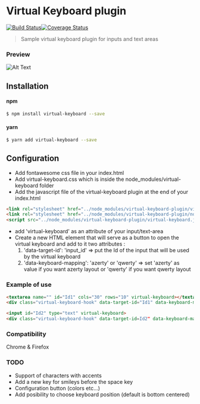 # Virtual Keyboard plugin

[![Build Status](https://travis-ci.org/stephen31/virtual-keyboard-plugin.svg?branch=master)](https://travis-ci.org/stephen31/virtual-keyboard-plugin)[![Coverage Status](https://coveralls.io/repos/stephen31/virtual-keyboard-plugin/badge.svg?branch=master)](https://coveralls.io/r/stephen31/virtual-keyboard-plugin>?branch=master)

> Sample virtual keyboard plugin for inputs and text areas

### Preview 

![Alt Text](https://media.giphy.com/media/3osBLcxrlQ9ZO3Mf6w/giphy.gif)

## Installation

#### npm

```bash
$ npm install virtual-keyboard --save
```

#### yarn
```bash
$ yarn add virtual-keyboard --save
```

## Configuration
* Add fontawesome css file in your index.html  
* Add virtual-keyboard.css which is inside the node_modules/virtual-keyboard folder
* Add the javascript file of the virtual-keyboard plugin at the end of your index.html

```html
<link rel="stylesheet" href="../node_modules/virtual-keyboard-plugin/virtual-keyboard.css">
<link rel="stylesheet" href="../node_modules/virtual-keyboard-plugin/node_modules/font-awesome/css/font-awesome.min.css">
<script src="../node_modules/virtual-keyboard-plugin/virtual-keyboard.js""></script>
```
* add 'virtual-keyboard' as an attribute of your input/text-area
* Create a new HTML element that will serve as a button to open the virtual keyboard and add to it two attributes :
  1. 'data-target-id': 'input_id'   => put the Id of the input that will be used by the virtual keyboard
  2. 'data-keyboard-mapping': 'azerty' or 'qwerty'  => set 'azerty' as value if you want azerty layout or 'qwerty' if you want qwerty layout

 ### Example of use
```html
<textarea name="" id="Id1" cols="30" rows="10" virtual-keyboard></textarea>
<div class="virtual-keyboard-hook" data-target-id="Id1" data-keyboard-mapping="qwerty"><i class="fa fa-keyboard-o" aria-hidden="true"></i></div>
```
```html
<input id="Id2" type="text" virtual-keyboard>
<div class="virtual-keyboard-hook" data-target-id=Id2" data-keyboard-mapping="azerty"><i class="fa fa-keyboard-o" aria-hidden="true"></i></div>
````
### Compatibility

 Chrome & Firefox
### TODO

* Support of characters with accents
* Add a new key for smileys before the space key
* Configuration button (colors etc...)
* Add posibility to choose keyboard position (default is bottom centered)
